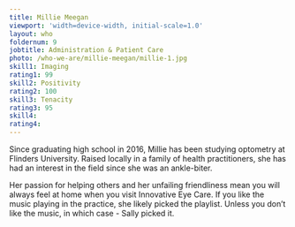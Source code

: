 ```yaml
---
title: Millie Meegan
viewport: 'width=device-width, initial-scale=1.0'
layout: who
foldernum: 9
jobtitle: Administration & Patient Care
photo: /who-we-are/millie-meegan/millie-1.jpg
skill1: Imaging
rating1: 99
skill2: Positivity
rating2: 100
skill3: Tenacity
rating3: 95
skill4: 
rating4: 
---
```


Since graduating high school in 2016, Millie has been studying optometry at Flinders University. Raised locally in a family of health practitioners, she has had an interest in the field since she was an ankle-biter.

Her passion for helping others and her unfailing friendliness mean you will always feel at home when you visit Innovative Eye Care. If you like the music playing in the practice, she likely picked the playlist. Unless you don’t like the music, in which case - Sally picked it.

